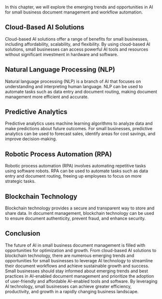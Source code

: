 
In this chapter, we will explore the emerging trends and opportunities in AI for small business document management and workflow automation.

Cloud-Based AI Solutions
------------------------

Cloud-based AI solutions offer a range of benefits for small businesses, including affordability, scalability, and flexibility. By using cloud-based AI solutions, small businesses can access powerful AI tools and resources without significant investment in hardware and software.

Natural Language Processing (NLP)
---------------------------------

Natural language processing (NLP) is a branch of AI that focuses on understanding and interpreting human language. NLP can be used to automate tasks such as data entry and document routing, making document management more efficient and accurate.

Predictive Analytics
--------------------

Predictive analytics uses machine learning algorithms to analyze data and make predictions about future outcomes. For small businesses, predictive analytics can be used to forecast sales, identify areas for cost savings, and improve decision-making.

Robotic Process Automation (RPA)
--------------------------------

Robotic process automation (RPA) involves automating repetitive tasks using software robots. RPA can be used to automate tasks such as data entry and document routing, freeing up employees to focus on more strategic tasks.

Blockchain Technology
---------------------

Blockchain technology provides a secure and transparent way to store and share data. In document management, blockchain technology can be used to ensure document authenticity, prevent fraud, and enhance security.

Conclusion
----------

The future of AI in small business document management is filled with opportunities for optimization and growth. From cloud-based AI solutions to blockchain technology, there are numerous emerging trends and opportunities for small businesses to leverage AI technology to streamline their document workflows and achieve sustainable growth and success. Small businesses should stay informed about emerging trends and best practices in AI-enabled document management and prioritize the adoption of user-friendly and affordable AI-enabled tools and software. By leveraging AI technology, small businesses can achieve greater efficiency, productivity, and growth in a rapidly changing business landscape.
